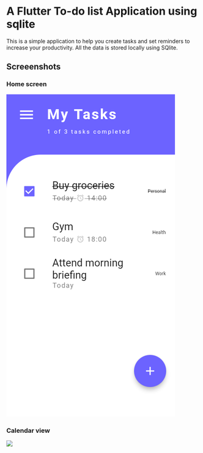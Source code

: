# A Flutter To-do list Application using sqlite

This is a simple application to help you create tasks and set reminders to increase your productivity.
All the data is stored locally using SQlite.

## Screeenshots

### Home screen
![](images/Screenshot_20211228-115734%20(2).png)

### Calendar view
![](images/Screenshot_20211228-121905%20(2).png)
